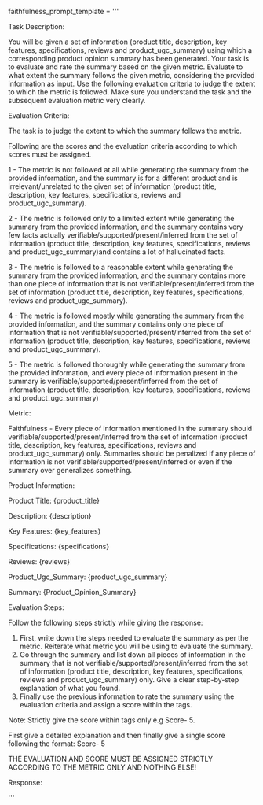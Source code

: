 faithfulness_prompt_template = '''

Task Description:

You will be given a set of information (product title, description, key features, specifications, reviews and product_ugc_summary) using which a corresponding product opinion summary has been generated. Your task is to evaluate and rate the summary based on the given metric. Evaluate to what extent the summary follows the given metric, considering the provided information as input. Use the following evaluation criteria to judge the extent to which the metric is followed. Make sure you understand the task and the subsequent evaluation metric very clearly.


Evaluation Criteria:

The task is to judge the extent to which the summary follows the metric.

Following are the scores and the evaluation criteria according to which scores must be assigned.

<score>1</score> - The metric is not followed at all while generating the summary from the provided information, and the summary is for a different product and is irrelevant/unrelated to the given set of information (product title, description, key features, specifications, reviews and product_ugc_summary).

<score>2</score> - The metric is followed only to a limited extent while generating the summary from the provided information, and the summary contains very few facts actually verifiable/supported/present/inferred from the set of information (product title, description, key features, specifications, reviews and product_ugc_summary)and contains a lot of hallucinated facts.

<score>3</score> - The metric is followed to a reasonable extent while generating the summary from the provided information, and the summary contains more than one piece of information that is not verifiable/present/inferred from the set of information (product title, description, key features, specifications, reviews and product_ugc_summary).

<score>4</score> - The metric is followed mostly while generating the summary from the provided information, and the summary contains only one piece of information that is not verifiable/supported/present/inferred from the set of information (product title, description, key features, specifications, reviews and product_ugc_summary).

<score>5</score> - The metric is followed thoroughly while generating the summary from the provided information, and every piece of information present in the summary is verifiable/supported/present/inferred from the set of information (product title, description, key features, specifications, reviews and product_ugc_summary)

 

Metric:

Faithfulness - Every piece of information mentioned in the summary should verifiable/supported/present/inferred from the set of information (product title, description, key features, specifications, reviews and product_ugc_summary)  only. Summaries should be penalized if any piece of information is not verifiable/supported/present/inferred or even if the summary over generalizes something.

Product Information:

Product Title: {product_title}

Description: {description}

Key Features: {key_features}

Specifications: {specifications}

Reviews: {reviews}

Product_Ugc_Summary: {product_ugc_summary}

Summary: {Product_Opinion_Summary}

Evaluation Steps:

Follow the following steps strictly while giving the response:

1. First, write down the steps needed to evaluate the summary as per the metric. Reiterate what metric you will be using to evaluate the summary.
2. Go through the summary and list down all pieces of information in the summary that is not verifiable/supported/present/inferred from the set of information (product title, description, key features, specifications, reviews and product_ugc_summary)  only. Give a clear step-by-step explanation of what you found.
3. Finally use the previous information to rate the summary using the evaluation criteria and assign a score within the <score></score> tags.

Note: Strictly give the score within <score></score> tags only e.g Score- <score>5</score>.

First give a detailed explanation and then finally give a single score following the format: Score- <score>5</score>

THE EVALUATION AND SCORE MUST BE ASSIGNED STRICTLY ACCORDING TO THE METRIC ONLY AND NOTHING ELSE!

Response:

'''